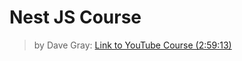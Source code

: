 # Nest JS Course

> by Dave Gray: [Link to YouTube Course (2:59:13)](https://youtu.be/8_X0nSrzrCw?si=Ry71sdhNejcMRe7W)
